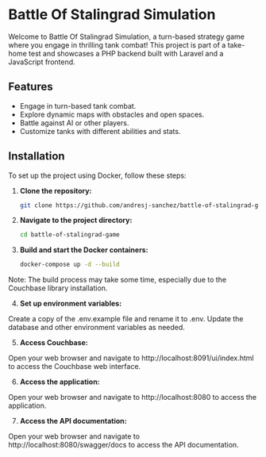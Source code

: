 # Battle Of Stalingrad Simulation

Welcome to Battle Of Stalingrad Simulation, a turn-based strategy game where you engage in thrilling tank combat! This project is part of a take-home test and showcases a PHP backend built with Laravel and a JavaScript frontend.

## Features

- Engage in turn-based tank combat.
- Explore dynamic maps with obstacles and open spaces.
- Battle against AI or other players.
- Customize tanks with different abilities and stats.

## Installation

To set up the project using Docker, follow these steps:

1. **Clone the repository:**

   ```bash
   git clone https://github.com/andresj-sanchez/battle-of-stalingrad-game.git

2. **Navigate to the project directory:**

    ```bash
    cd battle-of-stalingrad-game

3. **Build and start the Docker containers:**

    ```bash
    docker-compose up -d --build
    
Note: The build process may take some time, especially due to the Couchbase library installation.

4. **Set up environment variables:**

Create a copy of the .env.example file and rename it to .env. Update the database and other environment variables as needed.

5. **Access Couchbase:**

Open your web browser and navigate to http://localhost:8091/ui/index.html to access the Couchbase web interface.

6. **Access the application:**

Open your web browser and navigate to http://localhost:8080 to access the application.

7. **Access the API documentation:**

Open your web browser and navigate to http://localhost:8080/swagger/docs to access the API documentation.